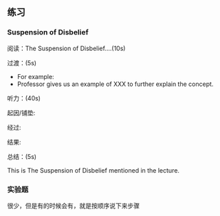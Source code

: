

## 练习

### Suspension of Disbelief

阅读：The Suspension of Disbelief....(10s)

过渡：(5s)

- For example:
- Professor gives us an example of XXX to further explain the concept.

听力：(40s)

起因/铺垫:

经过:

结果:

总结：(5s)

This is The Suspension of Disbelief mentioned in the lecture.

### 实验题

很少，但是有的时候会有，就是按顺序说下来步骤